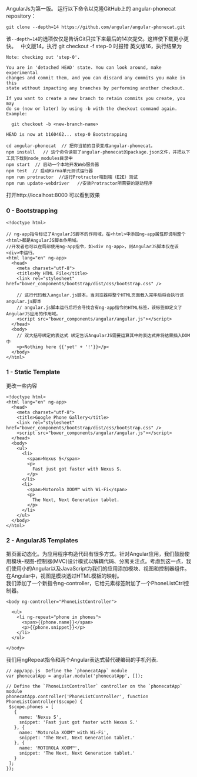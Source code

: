 AngularJs为第一版。
运行以下命令以克隆GitHub上的 angular-phonecat repository：
```
git clone --depth=14 https://github.com/angular/angular-phonecat.git
```
该`--depth=14`的选项仅仅是告诉Git只拉下来最后的14次提交。这样使下载更小更快。  
中文版14，执行 git checkout -f step-0 时报错
英文版16，执行结果为    
```
Note: checking out 'step-0'.

You are in 'detached HEAD' state. You can look around, make experimental
changes and commit them, and you can discard any commits you make in this
state without impacting any branches by performing another checkout.

If you want to create a new branch to retain commits you create, you may
do so (now or later) by using -b with the checkout command again. Example:

  git checkout -b <new-branch-name>

HEAD is now at b160462... step-0 Bootstrapping
```

```
cd angular-phonecat  // 把你当前的目录变成angular-phonecat。    
npm install   // 这个命令读取了angular-phonecat的package.json文件，并把以下工具下载到node_modules目录中   
npm start  // 启动一个本地开发Web服务器
npm test  // 启动Karma单元测试运行器
npm run protractor  //运行Protractor端到端（E2E）测试
npm run update-webdriver   //安装Protractor所需要的驱动程序    
```     

打开http://localhost:8000 可以看到效果   

### 0 - Bootstrapping   
```
<!doctype html>

// ng-app指令标记了AngularJS脚本的作用域，在<html>中添加ng-app属性即说明整个<html>都是AngularJS脚本作用域。
//开发者也可以在局部使用ng-app指令，如<div ng-app>，则AngularJS脚本仅在该<div>中运行。
<html lang="en" ng-app>  
  <head>
    <meta charset="utf-8">
    <title>My HTML File</title>
    <link rel="stylesheet" href="bower_components/bootstrap/dist/css/bootstrap.css" />
    
    // 这行代码载入angular.js脚本，当浏览器将整个HTML页面载入完毕后将会执行该angular.js脚本
    // angular.js脚本运行后将会寻找含有ng-app指令的HTML标签，该标签即定义了AngularJS应用的作用域。
    <script src="bower_components/angular/angular.js"></script>
  </head>
  <body>
    // 双大括号绑定的表达式 绑定告诉AngularJS需要运算其中的表达式并将结果插入DOM中
    <p>Nothing here {{'yet' + '!'}}</p>
  </body>
</html>
```
   
### 1 - Static Template
更改一些内容   
```
<!doctype html>
<html lang="en" ng-app>
  <head>
    <meta charset="utf-8">
    <title>Google Phone Gallery</title>
    <link rel="stylesheet" href="bower_components/bootstrap/dist/css/bootstrap.css" />
    <script src="bower_components/angular/angular.js"></script>
  </head>
  <body>
    <ul>
      <li>
        <span>Nexus S</span>
        <p>
          Fast just got faster with Nexus S.
        </p>
      </li>
      <li>
        <span>Motorola XOOM™ with Wi-Fi</span>
        <p>
          The Next, Next Generation tablet.
        </p>
      </li>
    </ul>
  </body>
</html>
```     

### 2 - AngularJS Templates  
把页面动态化。为应用程序构造代码有很多方式。针对Angular应用，我们鼓励使用模块-视图-控制器(MVC)设计模式以解耦代码、分离关注点。考虑到这一点，我们使用小的Angular以及JavaScript为我们的应用添加模块、视图和控制器组件。  
在Angular中，视图是模块透过HTML模板的映射。  
我们添加了一个新指令ng-controller，它给元素标签<body>附加了一个PhoneListCtrl控制器。
 
```  
<body ng-controller="PhoneListController">

  <ul>
    <li ng-repeat="phone in phones">
      <span>{{phone.name}}</span>
      <p>{{phone.snippet}}</p>
    </li>
  </ul>

</body>   
```  
我们用ngRepeat指令和两个Angular表达式替代硬编码的手机列表. 
 
 ```
 // app/app.js  Define the `phonecatApp` module
var phonecatApp = angular.module('phonecatApp', []);

// Define the `PhoneListController` controller on the `phonecatApp` module
phonecatApp.controller('PhoneListController', function PhoneListController($scope) {
  $scope.phones = [
    {
      name: 'Nexus S',
      snippet: 'Fast just got faster with Nexus S.'
    }, {
      name: 'Motorola XOOM™ with Wi-Fi',
      snippet: 'The Next, Next Generation tablet.'
    }, {
      name: 'MOTOROLA XOOM™',
      snippet: 'The Next, Next Generation tablet.'
    }
  ];
});
```

